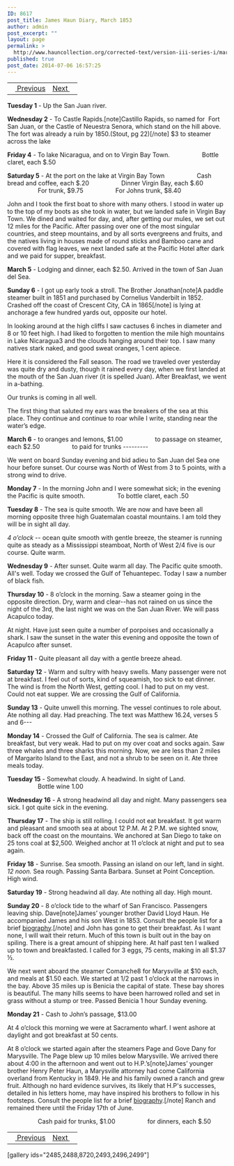 ```yaml
---
ID: 8617
post_title: James Haun Diary, March 1853
author: admin
post_excerpt: ""
layout: page
permalink: >
  http://www.hauncollection.org/corrected-text/version-iii-series-i/march-1853/
published: true
post_date: 2014-07-06 16:57:25
---
```

<table style="width: 100%;" align="center">
<tbody>
<tr>
<td><a title="February 1853" href="http://www.hauncollection.org/version-3/version-iii-series-i/february-1853/"><img src="https://lh3.googleusercontent.com/-EFJpxxNiPNw/VqgtWBCZrMI/AAAAAAAAAFU/WfY4lPFWWkg/s800-Ic42/Soeb-Plain-Arrows-8-10px.png" alt="" width="10" height="10" /> Previous</a></td>
<td style="text-align: right;"><a title="June 1853" href="http://www.hauncollection.org/version-3/version-iii-series-i/june-1853/">Next <img src="https://lh3.googleusercontent.com/-67k0cYlpXHw/VqgtWKz1MXI/AAAAAAAAAFU/k9PW_Piyurk/s800-Ic42/Soeb-Plain-Arrows-5-10px.png" alt="" width="10" height="10" /></a></td>
</tr>
</tbody>
</table>
<strong>Tuesday 1</strong> - Up the San Juan river.

<strong>Wednesday 2</strong> - To Castle Rapids.[note]Castillo Rapids, so named for  Fort San Juan, or the Castle of Neuestra Senora, which stand on the hill above. The fort was already a ruin by 1850.(Stout, pg 22)[/note] $3 to steamer across the lake

<strong>Friday 4</strong> - To lake Nicaragua, and on to Virgin Bay Town.
<span style="margin-left: 70px;">Bottle claret, each $.50</span>

<strong>Saturday 5</strong> - At the port on the lake at Virgin Bay Town
<span style="margin-left: 70px;">Cash bread and coffee, each $.20</span>
<span style="margin-left: 70px;">Dinner Virgin Bay, each $.60</span>
<span style="margin-left: 70px;">For trunk, $9.75</span>
<span style="margin-left: 70px;">For Johns trunk, $8.40</span>

John and I took the first boat to shore with many others. I stood in water up to the top of my boots as she took in water, but we landed safe in Virgin Bay Town. We dined and waited for day, and, after getting our mules, we set out 12 miles for the Pacific. After passing over one of the most singular countries, and steep mountains, and by all sorts evergreens and fruits, and the natives living in houses made of round sticks and Bamboo cane and covered with flag leaves, we next landed safe at the Pacific Hotel after dark and we paid for supper, breakfast.

<strong>March 5</strong> - Lodging and dinner, each $2.50. Arrived in the town of San Juan del Sea.

<strong>Sunday 6</strong> - I got up early took a stroll. The Brother Jonathan[note]A paddle steamer built in 1851 and purchased by Cornelius Vanderbilt in 1852. Crashed off the coast of Crescent City, CA in 1865[/note] is lying at anchorage a few hundred yards out, opposite our hotel.

In looking around at the high cliffs I saw cactuses 6 inches in diameter and 8 or 10 feet high. I had liked to forgotten to mention the mile high mountains in Lake Nicaragua3 and the clouds hanging around their top. I saw many natives stark naked, and good sweat oranges, 1 cent apiece.

Here it is considered the Fall season. The road we traveled over yesterday was quite dry and dusty, though it rained every day, when we first landed at the mouth of the San Juan river (it is spelled Juan). After Breakfast, we went in a-bathing.

Our trunks is coming in all well.

The first thing that saluted my ears was the breakers of the sea at this place. They continue and continue to roar while I write, standing near the water’s edge.

<strong>March 6</strong> - to oranges and lemons, $1.00
<span style="margin-left: 70px;">to passage on steamer, each $2.50</span>
<span style="margin-left: 70px;">to paid for trunks ---------</span>

We went on board Sunday evening and bid adieu to San Juan del Sea one hour before sunset. Our course was North of West from 3 to 5 points, with a strong wind to drive.

<strong>Monday 7</strong> - In the morning John and I were somewhat sick; in the evening the Pacific is quite smooth.
<span style="margin-left: 70px;">To bottle claret, each .50</span>

<strong>Tuesday 8</strong> - The sea is quite smooth. We are now and have been all morning opposite three high Guatemalan coastal mountains. I am told they will be in sight all day.

<em>4 o’clock</em> -- ocean quite smooth with gentle breeze, the steamer is running quite as steady as a Mississippi steamboat, North of West 2/4 five is our course. Quite warm.

<strong>Wednesday 9</strong> - After sunset. Quite warm all day. The Pacific quite smooth. All's well. Today we crossed the Gulf of Tehuantepec. Today I saw a number of black fish.

<strong>Thursday 10</strong> - 8 o’clock in the morning. Saw a steamer going in the opposite direction. Dry, warm and clear--has not rained on us since the night of the 3rd, the last night we was on the San Juan River. We will pass Acapulco today.

At night. Have just seen quite a number of porpoises and occasionally a shark. I saw the sunset in the water this evening and opposite the town of Acapulco after sunset.

<strong>Friday 11</strong> - Quite pleasant all day with a gentle breeze ahead.

<strong>Saturday 12</strong> - Warm and sultry with heavy swells. Many passenger were not at breakfast. I feel out of sorts, kind of squeamish, too sick to eat dinner. The wind is from the North West, getting cool. I had to put on my vest. Could not eat supper. We are crossing the Gulf of California.

<strong>Sunday 13</strong> - Quite unwell this morning. The vessel continues to role about. Ate nothing all day. Had preaching. The text was Matthew 16.24, verses 5 and 6---

<strong>Monday 14</strong> - Crossed the Gulf of California. The sea is calmer. Ate breakfast, but very weak. Had to put on my over coat and socks again. Saw three whales and three sharks this morning. Now, we are less than 2 miles of Margarito Island to the East, and not a shrub to be seen on it. Ate three meals today.

<strong>Tuesday 15</strong> - Somewhat cloudy. A headwind. In sight of Land.
<span style="margin-left: 70px;">Bottle wine 1.00</span>

<strong>Wednesday 16</strong> - A strong headwind all day and night. Many passengers sea sick. I got quite sick in the evening.

<strong>Thursday 17</strong> - The ship is still rolling. I could not eat breakfast. It got warm and pleasant and smooth sea at about 12 P.M. At 2 P.M. we sighted snow, back off the coast on the mountains. We anchored at San Diego to take on 25 tons coal at $2,500. Weighed anchor at 11 o’clock at night and put to sea again.

<strong>Friday 18</strong> - Sunrise. Sea smooth. Passing an island on our left, land in sight.
<em>12 noon.</em> Sea rough. Passing Santa Barbara. Sunset at Point Conception. High wind.

<strong>Saturday 19</strong> - Strong headwind all day. Ate nothing all day. High mount.

<strong>Sunday 20</strong> - 8 o’clock tide to the wharf of San Francisco. Passengers leaving ship. Dave[note]James’ younger brother David Lloyd Haun. He accompanied James and his son West in 1853. Consult the people list for a brief <a title="Dave Haun" href="http://www.hauncollection.org/version-3/list-of-people/#Dave%20Haun" target="_blank" rel="noopener noreferrer">biography</a>.[/note] and John has gone to get their breakfast. As I want none, I will wait their return. Much of this town is built out in the bay on spiling. There is a great amount of shipping here. At half past ten I walked up to town and breakfasted. I called for 3 eggs, 75 cents, making in all $1.37 ½.

We next went aboard the steamer Comanche8 for Marysville at $10 each, and meals at $1.50 each. We started at 1/2 past 1 o’clock at the narrows in the bay. Above 35 miles up is Benicia the capital of state. These bay shores is beautiful. The many hills seems to have been harrowed rolled and set in grass without a stump or tree. Passed Benicia 1 hour Sunday evening.

<strong>Monday 21</strong> - Cash to John’s passage, $13.00

At 4 o’clock this morning we were at Sacramento wharf. I went ashore at daylight and got breakfast at 50 cents.

At 8 o’clock we started again after the steamers Page and Gove Dany for Marysville. The Page blew up 10 miles below Marysville. We arrived there about 4:00 in the afternoon and went out to H.P.’s[note]James’ younger brother Henry Peter Haun, a Marysville attorney had come California overland from Kentucky in 1849. He and his family owned a ranch and grew fruit. Although no hard evidence survives, its likely that H.P's successes, detailed in his letters home, may have inspired his brothers to follow in his footsteps. Consult the people list for a brief <a title="H.P. Haun" href="http://www.hauncollection.org/version-3/list-of-people/#H.P.%20Haun" target="_blank" rel="noopener noreferrer">biography</a>.[/note] Ranch and remained there until the Friday 17th of June.

<span style="margin-left: 70px;">Cash paid for trunks, $1.00</span>
<span style="margin-left: 70px;">for dinners, each $.50</span>
<table style="width: 100%;" align="center">
<tbody>
<tr>
<td><a title="February 1853" href="http://www.hauncollection.org/version-3/version-iii-series-i/february-1853/"><img src="https://lh3.googleusercontent.com/-EFJpxxNiPNw/VqgtWBCZrMI/AAAAAAAAAFU/WfY4lPFWWkg/s800-Ic42/Soeb-Plain-Arrows-8-10px.png" alt="" width="10" height="10" /> Previous</a></td>
<td style="text-align: right;"><a title="June 1853" href="http://www.hauncollection.org/version-3/version-iii-series-i/june-1853/">Next <img src="https://lh3.googleusercontent.com/-67k0cYlpXHw/VqgtWKz1MXI/AAAAAAAAAFU/k9PW_Piyurk/s800-Ic42/Soeb-Plain-Arrows-5-10px.png" alt="" width="10" height="10" /></a></td>
</tr>
</tbody>
</table>
[gallery ids="2485,2488,8720,2493,2496,2499"]